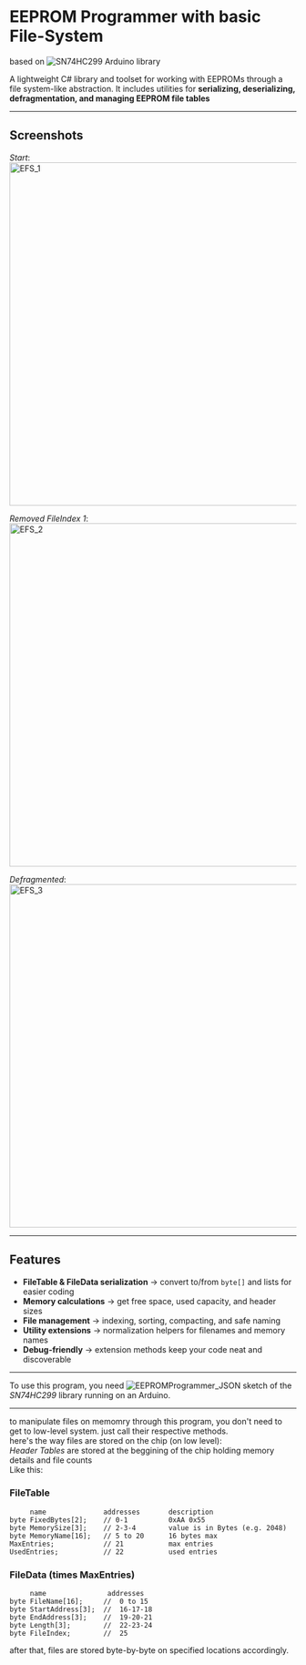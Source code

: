 #  EEPROM Programmer with basic File-System
based on ![SN74HC299](https://github.com/Monolith96/SN74HC299) Arduino library

A lightweight C# library and toolset for working with EEPROMs through a file system-like abstraction.
It includes utilities for **serializing, deserializing, defragmentation, and managing EEPROM file tables**

---
## Screenshots
*Start*:</br>
<img width="1225" height="603" alt="EFS_1" src="https://github.com/user-attachments/assets/4d6609c0-ebf5-4d9e-9351-b9ceff895458" />

*Removed FileIndex 1*:</br>
<img width="1226" height="603" alt="EFS_2" src="https://github.com/user-attachments/assets/2f490779-fe77-4d7b-b0fb-8db61cd91e79" />

*Defragmented*: </br>
<img width="1224" height="603" alt="EFS_3" src="https://github.com/user-attachments/assets/18ae39c0-f289-49d2-a937-eac69f59a03e" />

---


##  Features
-  **FileTable & FileData serialization** → convert to/from `byte[]` and lists for easier coding
-  **Memory calculations** → get free space, used capacity, and header sizes  
-  **File management** → indexing, sorting, compacting, and safe naming  
-  **Utility extensions** → normalization helpers for filenames and memory names  
-  **Debug-friendly** → extension methods keep your code neat and discoverable  

---

To use this program, you need ![EEPROMProgrammer_JSON](https://github.com/Monolith96/SN74HC299/tree/main/examples/EEPROMProgrammer_JSON) sketch of the *SN74HC299* library running on an Arduino.

---
to manipulate files on memomry through this program, you don't need to get to low-level system. just call their respective methods.</br>
here's the way files are stored on the chip (on low level):</br>
*Header Tables* are stored at the beggining of the chip holding memory details and file counts</br>
Like this:</br>
### FileTable
```
     name              addresses       description
byte FixedBytes[2];    // 0-1          0xAA 0x55
byte MemorySize[3];    // 2-3-4        value is in Bytes (e.g. 2048)
byte MemoryName[16];   // 5 to 20      16 bytes max
MaxEntries;            // 21           max entries 
UsedEntries;           // 22           used entries 
```
### FileData (times MaxEntries)
```
     name               addresses
byte FileName[16];     //  0 to 15
byte StartAddress[3];  //  16-17-18
byte EndAddress[3];    //  19-20-21
byte Length[3];        //  22-23-24
byte FileIndex;        //  25
```
after that, files are stored byte-by-byte on specified locations accordingly.
